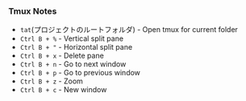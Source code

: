 ### Tmux Notes

* `tat`(プロジェクトのルートフォルダ) - Open tmux for current folder
* `Ctrl B + %` - Vertical split pane
* `Ctrl B + "` - Horizontal split pane
* `Ctrl B + x` - Delete pane
* `Ctrl B + n` - Go to next window
* `Ctrl B + p` - Go to previous window
* `Ctrl B + z` - Zoom
* `Ctrl B + c` - New window
